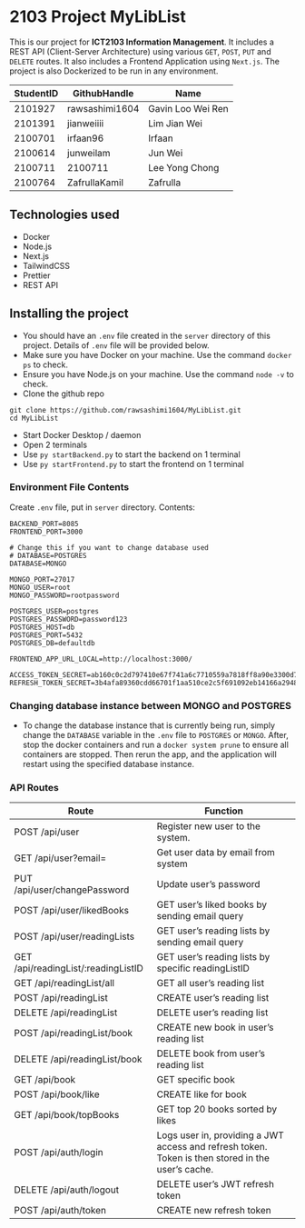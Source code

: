 # 2103 Project MyLibList

This is our project for **ICT2103 Information Management**. It includes a REST API (Client-Server Architecture) using various `GET`, `POST`, `PUT` and `DELETE` routes.  It also includes a Frontend Application using `Next.js`. The project is also Dockerized to be run in any environment.

| StudentID | GithubHandle   | Name              |
| --------- | -------------- | ----------------- |
| 2101927   | rawsashimi1604 | Gavin Loo Wei Ren |
| 2101391   | jianweiiii     | Lim Jian Wei      |
| 2100701   | irfaan96       | Irfaan            |
| 2100614   | junweilam      | Jun Wei           |
| 2100711   | 2100711        | Lee Yong Chong    |
| 2100764   | ZafrullaKamil  | Zafrulla          |

## Technologies used

- Docker
- Node.js
- Next.js
- TailwindCSS
- Prettier
- REST API

## Installing the project

- You should have an `.env` file created in the `server` directory of this project. Details of `.env` file will be provided below.
- Make sure you have Docker on your machine. Use the command `docker ps` to check.
- Ensure you have Node.js on your machine.  Use the command `node -v` to check.
- Clone the github repo

```
git clone https://github.com/rawsashimi1604/MyLibList.git
cd MyLibList
```

- Start Docker Desktop / daemon
- Open 2 terminals
- Use `py startBackend.py` to start the backend on 1 terminal
- Use `py startFrontend.py` to start the frontend on 1 terminal

### Environment File Contents

Create `.env` file, put in `server` directory. Contents:

```
BACKEND_PORT=8085
FRONTEND_PORT=3000

# Change this if you want to change database used
# DATABASE=POSTGRES
DATABASE=MONGO

MONGO_PORT=27017
MONGO_USER=root
MONGO_PASSWORD=rootpassword

POSTGRES_USER=postgres
POSTGRES_PASSWORD=password123
POSTGRES_HOST=db
POSTGRES_PORT=5432
POSTGRES_DB=defaultdb

FRONTEND_APP_URL_LOCAL=http://localhost:3000/

ACCESS_TOKEN_SECRET=ab160c0c2d797410e67f741a6c7710559a7818ff8a90e3300d723614b7dba322b5ce3e516df9e2065afd9f40439d637a09469e543e88326bc5e43af003611a10
REFRESH_TOKEN_SECRET=3b4afa89360cdd66701f1aa510ce2c5f691092eb14166a29483fc918e0cec2d2f85cf2f25144c9df87221a75d44013ee045639cf6385bf80170bb89c5ee20dfa
```

### Changing database instance between MONGO and POSTGRES
- To change the database instance that is currently being run, simply change the `DATABASE` variable in the `.env` file to `POSTGRES` or `MONGO`. After, stop the docker containers and run a `docker system prune` to ensure all containers are stopped. Then rerun the app, and the application will restart using the specified database instance.

### API Routes
| Route | Function   |
| --------- | -------------- |
| POST /api/user | Register new user to the system. |
| GET /api/user?email= | Get user data by email from system | 
| PUT /api/user/changePassword | Update user’s password |
| POST /api/user/likedBooks | GET user’s liked books by sending email query |
| POST /api/user/readingLists | GET user’s reading lists by sending email query |
| GET /api/readingList/:readingListID | GET user’s reading lists by specific readingListID | 
| GET /api/readingList/all | GET all user’s reading list |
| POST /api/readingList | CREATE user’s reading list |
| DELETE /api/readingList | DELETE user’s reading list |
| POST /api/readingList/book | CREATE new book in user’s reading list | 
| DELETE /api/readingList/book | DELETE book from user’s reading list |
| GET /api/book | GET specific book |
| POST /api/book/like | CREATE like for book | 
| GET /api/book/topBooks | GET top 20 books sorted by likes |
| POST /api/auth/login | Logs user in, providing a JWT access and refresh token. Token is then stored in the user’s cache. |
| DELETE /api/auth/logout | DELETE user’s JWT refresh token | 
| POST /api/auth/token | CREATE new refresh token |
